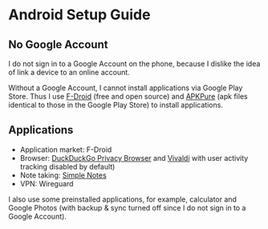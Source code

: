 # Android Setup Guide

## No Google Account

I do not sign in to a Google Account on the phone, because I dislike the idea of link a device to an online account.

Without a Google Account, I cannot install applications via Google Play Store.
Thus I use [F-Droid] (free and open source) and [APKPure] (apk files identical to those in the Google Play Store) to install applications.

[F-Droid]: https://f-droid.org/
[APKPure]: https://apkpure.com/

## Applications

- Application market: F-Droid
- Browser: [DuckDuckGo Privacy Browser] and [Vivaldi]
with user activity tracking disabled by default)
- Note taking: [Simple Notes]
- VPN: Wireguard

[DuckDuckGo Privacy Browser]: https://duckduckgo.com/app-mobile
[Vivaldi]: https://vivaldi.com/android/
[Simple Notes]: https://www.simplemobiletools.com/notes/

I also use some preinstalled applications, for example, calculator and Google Photos (with backup & sync turned off since I do not sign in to a Google Account).